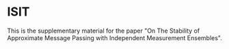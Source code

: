 # ISIT
This is the supplementary material for the paper "On The Stability of Approximate Message Passing with Independent Measurement Ensembles".
